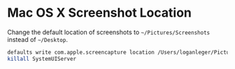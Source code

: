 # Mac OS X Screenshot Location

Change the default location of screenshots to `~/Pictures/Screenshots` instead
of `~/Desktop`.

```bash
defaults write com.apple.screencapture location /Users/loganleger/Pictures/Screenshots
killall SystemUIServer
```

